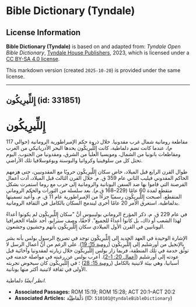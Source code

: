 # Bible Dictionary (Tyndale)

## License Information

**Bible Dictionary (Tyndale)** is based on and adapted from: _Tyndale Open Bible Dictionary_, [Tyndale House Publishers](https://tyndaleopenresources.com/), 2023, which is licensed under a [CC BY-SA 4.0 license](https://creativecommons.org/licenses/by-sa/4.0/legalcode.en).

This markdown version (created `2025-10-20`) is provided under the same license.



--------------------------------

## إِللِّيرِيكُون (id: 331851)

إِللِّيرِيكُون
==============

مقاطعة رومانية شمال غرب مقدونيا. خلال ذروة حكم الإمبراطورية الرومانية (حوالي 117 م)، عندما كانت تضم دلماطية، كانت إِللِّيرِيكُون يحدها البحر الأدرياتيكي من الغرب ومقاطعات بانونيا من الشمال، ومويسيا العليا من الشرق، ومقدونيا من الجنوب. اليوم تحتل كل من سلوفينيا وكرواتيا والبوسنة ويوغوسلافيا تلك الأراضي.

طوال القرن الرابع قبل الميلاد، خاض سكان إِللِّيرِيكُون حروبًا مع المقدونيين، حتى هزمهم الحاكم المقدوني فيليب الثاني عام 359 ق. م. خلال القرن الثالث قبل الميلاد، أدت أعمال القرصنة التي قاموا بها ضد السفن اليونانية والرومانية إلى حرب مع روما استمرت بشكل متقطع لمدة 60 عامًا (229–168 ق.م). بعد سلسلة من الثورات والحكم الروماني المتقطع، أصبحت إِللِّيرِيكُون رسميًا جزءًا من الإمبراطورية عام 11 ق. م. وأُعيد تسميتها بدلماطية. استغرق الأمر 20 عامًا أخرى ليندمج السكان بالكامل في الثقافة الرومانية.

في عام 229 ق. م. ذكر المؤرخ الروماني بوليبيوس أنَّ "سكان إِللِّيرِيكُون لم يكونوا أعداءً لهذا الشعب أو ذاك، بل كانوا أعداءً للجميع". لاحقًا، وصف سترابو، أحد علماء الجغرافيا اليونانيين في القرن الأول الميلادي سكان إِللِّيرِيكُون بأنهم وحشيون وجشعون.

الإشارة الوحيدة في العهد الجديد إلى إِللِّيرِيكُون توجد في تصريح الرسول بولس بأنه بشر بالإنجيل من أورشليم إلى إِللِّيرِيكُون ([رومية 15: 19](https://ref.ly/Rom15:19)). على الرغم من أنَّ أعمال الرسل لا توثِّق خدمة في تلك المنطقة، فربما زار بولس إِللِّيرِيكُون خلال زيارته لمقدونيا وآخائية قبل عودته إلى أورشليم ([أعمال 20: 1–2](https://ref.ly/Acts20:1-Acts20:2)). أعرب بولس عن رغبته في مواصلة خدمته في أسبانيا، وهي بيئة لاتينية بالكامل ([رومية 15: 28](https://ref.ly/Rom15:28)) ؛ في إِللِّيرِيكُون كان سيخوض تجربته الأولى في ثقافة لاتينية أكثر منها يونانية.

*انظر أيضًا* دلماطية.

* **Associated Passages:** ROM 15:19; ROM 15:28; ACT 20:1–ACT 20:2
* **Associated Articles:** دَلْمَاطِيَّة (ID: `510101@tyndaleBibleDictionary`)

